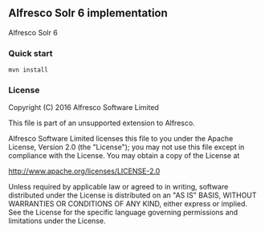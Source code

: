 ## Alfresco Solr 6 implementation
Alfresco Solr 6

### Quick start
```
mvn install
```

### License
Copyright (C) 2016 Alfresco Software Limited

This file is part of an unsupported extension to Alfresco.

Alfresco Software Limited licenses this file
to you under the Apache License, Version 2.0 (the
"License"); you may not use this file except in compliance
with the License.  You may obtain a copy of the License at

 http://www.apache.org/licenses/LICENSE-2.0

Unless required by applicable law or agreed to in writing,
software distributed under the License is distributed on an
"AS IS" BASIS, WITHOUT WARRANTIES OR CONDITIONS OF ANY
KIND, either express or implied.  See the License for the
specific language governing permissions and limitations
under the License.
